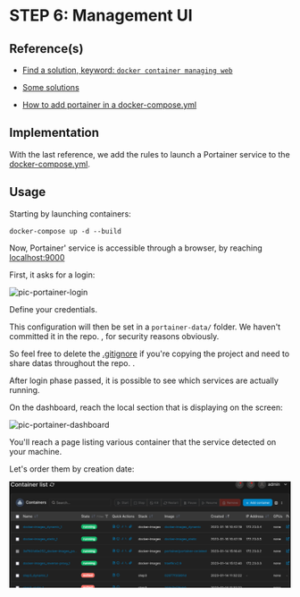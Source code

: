 # STEP 6: Management UI

## Reference(s)

* [Find a solution, keyword: `docker container managing web`](https://search.brave.com/search?q=docker+container+managing+web)

* [Some solutions](https://karthi-net.medium.com/top-6-gui-tools-for-managing-docker-environments-ee2d69ba5a4f)

* [How to add portainer in a docker-compose.yml](https://jacar.es/en/como-instalar-portainer-con-docker-compose/)

## Implementation

With the last reference, we add the rules to launch a Portainer service to the [docker-compose.yml](docker-images/docker-compose.yml).

## Usage

Starting by launching containers:

```shell
docker-compose up -d --build
```

Now, Portainer' service is accessible through a browser, by reaching [localhost:9000](http://localhost:9000)

First, it asks for a login:

![pic-portainer-login](pics/)

Define your credentials.

This configuration will then be set in a `portainer-data/` folder. We haven't committed it in the repo. , for security reasons obviously.

So feel free to delete the [.gitignore](docker-images) if you're copying the project and need to share datas throughout the repo. .

After login phase passed, it is possible to see which services are actually running.

On the dashboard, reach the local section that is displaying on the screen:

![pic-portainer-dashboard](pics/)

You'll reach a page listing various container that the service detected on your machine.

Let's order them by creation date:

![pic-portainer-containers](pics/portainer0-atStart.png)


